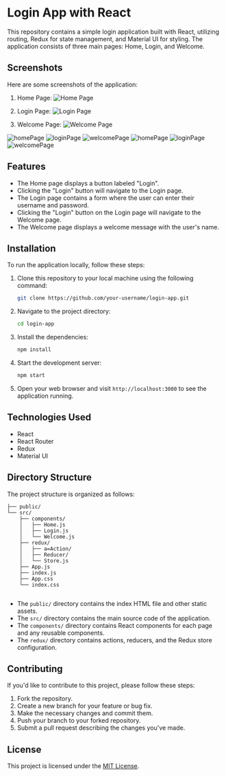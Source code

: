 # Login App with React

This repository contains a simple login application built with React, utilizing routing, Redux for state management, and Material UI for styling. The application consists of three main pages: Home, Login, and Welcome.

## Screenshots

Here are some screenshots of the application:

1. Home Page:
   ![Home Page](./screens/homeDesktop.png)

2. Login Page:
   ![Login Page](./screens/loginDesktop.png)

3. Welcome Page:
   ![Welcome Page](./screens/WelcomeDesktop.png)

<img src='./screens/homeDesktop.png' alt='homePage'/>
<img src='./screens/loginDesktop.png' alt='loginPage'/>
<img src='./screens/WelcomeDesktop.png' alt='welcomePage'/>
<img src='./screens/homeMobile.png' alt='homePage'/>
<img src='./screens/loginMobile.png' alt='loginPage'/>
<img src='./screens/WelcomeMobile.png' alt='welcomePage'/>

## Features

- The Home page displays a button labeled "Login".
- Clicking the "Login" button will navigate to the Login page.
- The Login page contains a form where the user can enter their username and password.
- Clicking the "Login" button on the Login page will navigate to the Welcome page.
- The Welcome page displays a welcome message with the user's name.

## Installation

To run the application locally, follow these steps:

1. Clone this repository to your local machine using the following command:

   ```bash
   git clone https://github.com/your-username/login-app.git
   ```

2. Navigate to the project directory:

   ```bash
   cd login-app
   ```

3. Install the dependencies:

   ```bash
   npm install
   ```

4. Start the development server:

   ```bash
   npm start
   ```

5. Open your web browser and visit `http://localhost:3000` to see the application running.

## Technologies Used

- React
- React Router
- Redux
- Material UI

## Directory Structure

The project structure is organized as follows:

```
├── public/
└── src/
    ├── components/
    │   ├── Home.js
    │   ├── Login.js
    │   └── Welcome.js
    ├── redux/
    │   ├── a=Action/
    │   ├── Reducer/
    │   └── Store.js
    ├── App.js
    ├── index.js
    ├── App.css
    └── index.css


```

- The `public/` directory contains the index HTML file and other static assets.
- The `src/` directory contains the main source code of the application.
- The `components/` directory contains React components for each page and any reusable components.
- The `redux/` directory contains actions, reducers, and the Redux store configuration.

## Contributing

If you'd like to contribute to this project, please follow these steps:

1. Fork the repository.
2. Create a new branch for your feature or bug fix.
3. Make the necessary changes and commit them.
4. Push your branch to your forked repository.
5. Submit a pull request describing the changes you've made.

## License

This project is licensed under the [MIT License](LICENSE).
